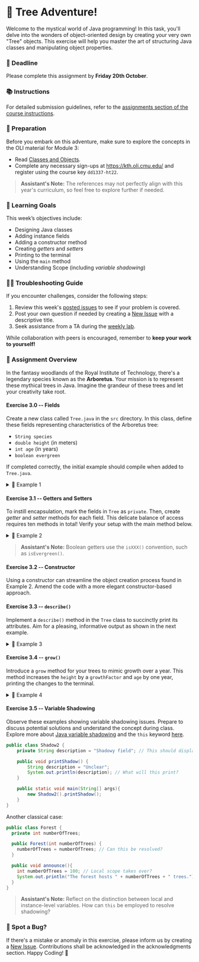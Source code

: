 # 🌳 Tree Adventure!

Welcome to the mystical world of Java programming! In this task, you'll delve into the wonders of object-oriented design by creating your very own "Tree" objects. This exercise will help you master the art of structuring Java classes and manipulating object properties.

### 📅 Deadline
Please complete this assignment by **Friday 20th October**.

### 📚 Instructions
For detailed submission guidelines, refer to the [assignments section of the course instructions](https://gits-15.sys.kth.se/inda-22/course-instructions#assignments).

### 📖 Preparation
Before you embark on this adventure, make sure to explore the concepts in the OLI material for Module 3:

- Read [Classes and Objects](https://kth.oli.cmu.edu/jcourse/webui/syllabus/module.do?context=f5e5a808ac1f088812f2a8ce315bac60).
- Complete any necessary sign-ups at https://kth.oli.cmu.edu/ and register using the course key `dd1337-ht22`.

> **Assistant's Note:** The references may not perfectly align with this year's curriculum, so feel free to explore further if needed.

### 🎯 Learning Goals

This week’s objectives include:
* Designing Java classes
* Adding instance fields
* Adding a constructor method
* Creating *getters* and *setters*
* Printing to the terminal
* Using the `main` method
* Understanding Scope (including *variable shadowing*)

### 🦸‍♀️ Troubleshooting Guide
If you encounter challenges, consider the following steps:

1. Review this week's [posted issues](https://gits-15.sys.kth.se/inda-22/help/issues) to see if your problem is covered.
2. Post your own question if needed by creating a [New Issue](https://gits-15.sys.kth.se/inda-22/help/issues/new) with a descriptive title.
3. Seek assistance from a TA during the [weekly lab](https://queue.csc.kth.se/Queue/INDA).

While collaboration with peers is encouraged, remember to **keep your work to yourself!**

### 🌲 Assignment Overview

In the fantasy woodlands of the Royal Institute of Technology, there's a legendary species known as the **Arboretus**. Your mission is to represent these mythical trees in Java. Imagine the grandeur of these trees and let your creativity take root.

#### Exercise 3.0 -- Fields
Create a new class called `Tree.java` in the `src` directory. In this class, define these fields representing characteristics of the Arboretus tree:

- `String species`
- `double height` (in meters)
- `int age` (in years)
- `boolean evergreen`

If completed correctly, the initial example should compile when added to `Tree.java`.

<details>
  <summary> 🌳 Example 1 </summary>

  ```java
  class Tree {

    // Define your fields here!

    public static void main(String[] args) {
      Tree oak = new Tree();

      oak.species = "Oak";
      oak.height = 15.5;
      oak.age = 80;
      oak.evergreen = false;

      System.out.println("Species: " + oak.species);
      System.out.println("Height: " + oak.height + " meters");
      System.out.println("Age: " + oak.age + " years");
      System.out.println("Evergreen: " + oak.evergreen);
    } // end main method

  } // end class
  ```
</details>

#### Exercise 3.1 -- Getters and Setters
To instill encapsulation, mark the fields in `Tree` as `private`. Then, create *getter* and *setter* methods for each field. This delicate balance of access requires ten methods in total! Verify your setup with the main method below.

<details>
  <summary> 🌳 Example 2 </summary>

  ```java
  class Tree {

    // Your fields go here!

    // Add your getters and setters here!

    public static void main(String[] args) {
      Tree oak = new Tree();

      oak.setSpecies("Oak");
      oak.setHeight(15.5);
      oak.setAge(80);
      oak.setEvergreen(false);

      System.out.println("Species: " + oak.getSpecies());
      System.out.println("Height: " + oak.getHeight() + " meters");
      System.out.println("Age: " + oak.getAge() + " years");
      System.out.println("Evergreen: " + oak.isEvergreen());
    } // end main method

  } // end class
  ```
</details>

> **Assistant's Note:** Boolean getters use the `isXXX()` convention, such as `isEvergreen()`.

#### Exercise 3.2 -- Constructor
Using a constructor can streamline the object creation process found in Example 2. Amend the code with a more elegant constructor-based approach.

#### Exercise 3.3 -- `describe()`
Implement a `describe()` method in the `Tree` class to succinctly print its attributes. Aim for a pleasing, informative output as shown in the next example.

<details>
  <summary> 🌳 Example 3 </summary>

  ```java
  public static void main(String[] args){
    Tree oak = new Tree("Oak", 15.5, 80, false);

    oak.describe();
  }
  ```

  Expected Output:

  ```
  > TREE INFO
  > Species: Oak
  > Height: 15.5 meters
  > Age: 80 years
  > Evergreen: false
  ```
</details>

#### Exercise 3.4 -- `grow()`
Introduce a `grow` method for your trees to mimic growth over a year. This method increases the `height` by a `growthFactor` and `age` by one year, printing the changes to the terminal.

<details>
  <summary> 🌳 Example 4 </summary>

  ```java
  public static void main(String[] args) {
    Tree pine = new Tree("Pine", 10.0, 12, true);

    pine.describe();
    pine.grow(0.5);  // The tree grows by 0.5 meters in height
    pine.describe();
  }
  ```

  Example Output:

  ```
  > TREE INFO
  > Species: Pine
  > Height: 10.0 meters
  > Age: 12 years
  > Evergreen: true

  > Growing by 0.5 meters...

  > TREE INFO
  > Species: Pine
  > Height: 10.5 meters
  > Age: 13 years
  > Evergreen: true
  ```
</details>

#### Exercise 3.5 -- Variable Shadowing
Observe these examples showing variable shadowing issues. Prepare to discuss potential solutions and understand the concept during class. Explore more about [Java variable shadowing](https://en.wikipedia.org/wiki/Variable_shadowing) and the `this` keyword [here](https://docs.oracle.com/javase/tutorial/java/javaOO/thiskey.html).

```Java
public class Shadow2 {
    private String description = "Shadowy field"; // This should display.

    public void printShadow() {
        String description = "Unclear"; 
        System.out.println(description); // What will this print?
    }

    public static void main(String[] args){
        new Shadow2().printShadow();
    }
}
```

Another classical case:

```Java
public class Forest {
  private int numberOfTrees;

  public Forest(int numberOfTrees) {
    numberOfTrees = numberOfTrees; // Can this be resolved?
  }

  public void announce(){
    int numberOfTrees = 100; // Local scope takes over?
    System.out.println("The forest hosts " + numberOfTrees + " trees.");
  }
}
```

> **Assistant's Note:** Reflect on the distinction between local and instance-level variables. How can `this` be employed to resolve shadowing?

### 🔎 Spot a Bug?
If there's a mistake or anomaly in this exercise, please inform us by creating a [New Issue](https://gits-15.sys.kth.se/inda-22/help/issues/new). Contributions shall be acknowledged in the acknowledgments section. Happy Coding! 🌳